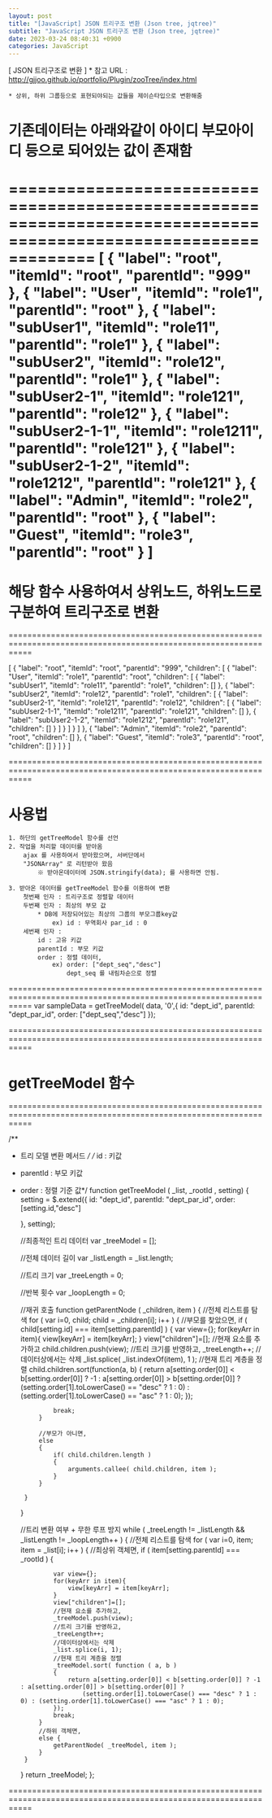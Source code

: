 ```yaml
---
layout: post
title: "[JavaScript] JSON 트리구조 변환 (Json tree, jqtree)"
subtitle: "JavaScript JSON 트리구조 변환 (Json tree, jqtree)"
date: 2023-03-24 08:40:31 +0900
categories: JavaScript
---
```

[ JSON 트리구조로 변환 ]
	* 참고 URL : http://gjjoo.github.io/portfolio/Plugin/zooTree/index.html

	* 상위, 하위 그룹등으로 표현되야되는 값들을 제이슨타입으로 변환해줌

# 기존데이터는 아래와같이 아이디 부모아이디 등으로 되어있는 값이 존재함
=================================================================================================================
[
    {
        "label": "root",
        "itemId": "root",
        "parentId": "999"
    },
    {
        "label": "User",
        "itemId": "role1",
        "parentId": "root"
    },
    {
        "label": "subUser1",
        "itemId": "role11",
        "parentId": "role1"
    },
    {
        "label": "subUser2",
        "itemId": "role12",
        "parentId": "role1"
    },
    {
        "label": "subUser2-1",
        "itemId": "role121",
        "parentId": "role12"
    },
    {
        "label": "subUser2-1-1",
        "itemId": "role1211",
        "parentId": "role121"
    },
    {
        "label": "subUser2-1-2",
        "itemId": "role1212",
        "parentId": "role121"
    },
    {
        "label": "Admin",
        "itemId": "role2",
        "parentId": "root"
    },
    {
        "label": "Guest",
        "itemId": "role3",
        "parentId": "root"
    }
]
=================================================================================================================
	

# 해당 함수 사용하여서 상위노드, 하위노드로 구분하여 트리구조로 변환

=================================================================================================================

[
    {
        "label": "root",
        "itemId": "root",
        "parentId": "999",
        "children": [
            {
                "label": "User",
                "itemId": "role1",
                "parentId": "root",
                "children": [
                    {
                        "label": "subUser1",
                        "itemId": "role11",
                        "parentId": "role1",
                        "children": []
                    },
                    {
                        "label": "subUser2",
                        "itemId": "role12",
                        "parentId": "role1",
                        "children": [
                            {
                                "label": "subUser2-1",
                                "itemId": "role121",
                                "parentId": "role12",
                                "children": [
                                    {
                                        "label": "subUser2-1-1",
                                        "itemId": "role1211",
                                        "parentId": "role121",
                                        "children": []
                                    },
                                    {
                                        "label": "subUser2-1-2",
                                        "itemId": "role1212",
                                        "parentId": "role121",
                                        "children": []
                                    }
                                ]
                            }
                        ]
                    }
                ]
            },
            {
                "label": "Admin",
                "itemId": "role2",
                "parentId": "root",
                "children": []
            },
            {
                "label": "Guest",
                "itemId": "role3",
                "parentId": "root",
                "children": []
            }
        ]
    }
]



=================================================================================================================




# 사용법

	1. 하단의 getTreeModel 함수를 선언
	2. 작업을 처리할 데이터를 받아옴
		ajax 를 사용하여서 받아왔으며, 서버단에서 
		"JSONArray" 로 리턴받아 왔음
			※ 받아온데이터에 JSON.stringify(data); 를 사용하면 안됨.

	3. 받아온 데이터를 getTreeModel 함수를 이용하여 변환
		첫번째 인자 : 트리구조로 정렬할 데이터
		두번째 인자 : 최상의 부모 값
			* DB에 저장되어있는 최상의 그룹의 부모그룹key값
				ex) id : 무역회사 par_id : 0
		세번째 인자 : 
			id : 고유 키값
			parentId : 부모 키값
			order : 정렬 데이터, 
				ex) order: ["dept_seq","desc"]
					dept_seq 를 내림차순으로 정렬
			

=================================================================================================================
            var sampleData = getTreeModel( data, '0',{
                id: "dept_id",
                parentId: "dept_par_id",
                order: ["dept_seq","desc"]
            });


=================================================================================================================




# getTreeModel 함수


=================================================================================================================

/**
 * 트리 모델 변환 메서드
 */
/* id : 키값
*  parentId : 부모 키값
*  order : 정렬 기준 값*/
function getTreeModel ( _list, _rootId , setting) {
    setting = $.extend({
        id: "dept_id",
        parentId: "dept_par_id",
        order: [setting.id,"desc"]

    }, setting);

    //최종적인 트리 데이터
    var _treeModel = [];

    //전체 데이터 길이
    var _listLength = _list.length;

    //트리 크기
    var _treeLength = 0;

    //반복 횟수
    var _loopLength = 0;


    //재귀 호출
    function getParentNode ( _children, item ) {
        //전체 리스트를 탐색
        for ( var i=0, child; child = _children[i]; i++ ) {
            //부모를 찾았으면,
            if ( child[setting.id] === item[setting.parentId] ) {
                var view={};
                for(keyArr in item){
                    view[keyArr] = item[keyArr];
                }
                view["children"]=[];
                //현재 요소를 추가하고
                child.children.push(view);
                //트리 크기를 반영하고,
                _treeLength++;
                //데이터상에서는 삭제
                _list.splice( _list.indexOf(item), 1 );
                //현재 트리 계층을 정렬
                child.children.sort(function(a, b)
                {
                    return a[setting.order[0]] < b[setting.order[0]] ? -1 : a[setting.order[0]] > b[setting.order[0]] ?
                        (setting.order[1].toLowerCase() == "desc" ? 1 : 0) : (setting.order[1].toLowerCase() == "asc" ? 1 : 0);
                });

                break;
            }

            //부모가 아니면,
            else
            {
                if( child.children.length )
                {
                    arguments.callee( child.children, item );
                }
            }

        }
    }

    //트리 변환 여부 + 무한 루프 방지
    while ( _treeLength != _listLength && _listLength != _loopLength++ ) {
        //전체 리스트를 탐색
        for ( var i=0, item; item = _list[i]; i++ ) {
            //최상위 객체면,
            if ( item[setting.parentId] === _rootId ) {

                var view={};
                for(keyArr in item){
                    view[keyArr] = item[keyArr];
                }
                view["children"]=[];
                //현재 요소를 추가하고,
                _treeModel.push(view);
                //트리 크기를 반영하고,
                _treeLength++;
                //데이터상에서는 삭제
                _list.splice(i, 1);
                //현재 트리 계층을 정렬
                _treeModel.sort( function ( a, b )
                {
                    return a[setting.order[0]] < b[setting.order[0]] ? -1 : a[setting.order[0]] > b[setting.order[0]] ?
                        (setting.order[1].toLowerCase() === "desc" ? 1 : 0) : (setting.order[1].toLowerCase() === "asc" ? 1 : 0);
                });
                break;
            }
            //하위 객체면,
            else {
                getParentNode( _treeModel, item );
            }
        }
    }
    return _treeModel;
};


=================================================================================================================                                                                                                                                                                                                                                                                                                                                                                                                                                                                                                                                                                                                                                                                                                                                                                                                                                                                                                                                                                                                                                                                                                                                                                                                                                                                                                                                                                                                                                                                                                                                                                                                                                                                                                                                                                                                                                                                                                                                                                                                                                                                                                                                                                                                                                                                                                                                                                                                                                                                                                                                                                                                                                                                                                                                                                                                                                                                                                                                                                                                                                                                                                                                                                                                                                                                                                                                                                                                                                                                                                                                                                                                                                                                                                                                                                                                                                                                                                                                                                                                                                                                                                                                                                                                                                                                                                                                                                                                                                                                                                                                                                                                                                                                                                                                                                                                                                                                                                                                                                                                                                                                                                                                                                                                                                                                                                                                                                                                                                                                                                                                                                                                                                                                                                                                                                                                                                                                                                                                                                                                                                                                                                                                                                                                                                                                                                                                                                                                                                                                                                                                                                                                                                                                                                                                                                                                                                                                                                                                                                                                                                                                                                                                                                                                                                                                                                                                                                                                                                                                                                                                                                                                                                                                                                                                                                                                                                                                                                                                                                                                                                                                                                                                                                                                                                                                                                                                                                                                                                                                                                                                                                                                                                                                                                                                                                                                                                                                                                                    
